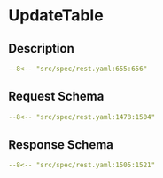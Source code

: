 # UpdateTable

## Description

```yaml
--8<-- "src/spec/rest.yaml:655:656"
```

## Request Schema

```yaml
--8<-- "src/spec/rest.yaml:1478:1504"
```
## Response Schema

```yaml
--8<-- "src/spec/rest.yaml:1505:1521"
```
